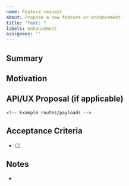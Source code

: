 ```yaml
---
name: Feature request
about: Propose a new feature or enhancement
title: "feat: "
labels: enhancement
assignees: ''
---
```


## Summary

<!-- What do you want to add or change? -->

## Motivation

<!-- Why is this important? Who benefits? -->

## API/UX Proposal (if applicable)

```http
<!-- Example routes/payloads -->
```

## Acceptance Criteria

- [ ]

## Notes

-

